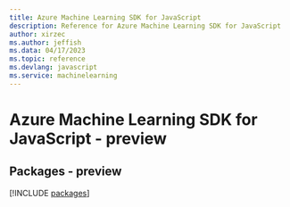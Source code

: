 ```yaml
---
title: Azure Machine Learning SDK for JavaScript
description: Reference for Azure Machine Learning SDK for JavaScript
author: xirzec
ms.author: jeffish
ms.data: 04/17/2023
ms.topic: reference
ms.devlang: javascript
ms.service: machinelearning
---
```

# Azure Machine Learning SDK for JavaScript - preview
## Packages - preview
[!INCLUDE [packages](machine-learning-index.md)]